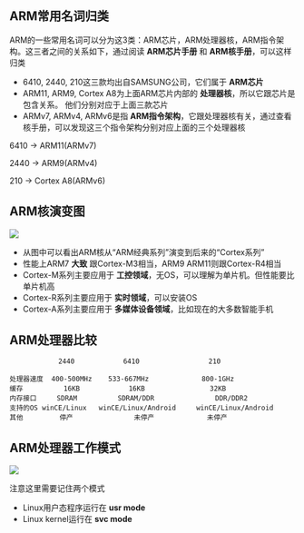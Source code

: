ARM常用名词归类
--------------

ARM的一些常用名词可以分为这3类：ARM芯片，ARM处理器核，ARM指令架构。这三者之间的关系如下，通过阅读 **ARM芯片手册** 和 **ARM核手册**，可以这样归类

* 6410, 2440, 210这三款均出自SAMSUNG公司，它们属于 **ARM芯片**
* ARM11, ARM9, Cortex A8为上面ARM芯片内部的 **处理器核**，所以它跟芯片是包含关系。
他们分别对应于上面三款芯片
* ARMv7, ARMv4, ARMv6是指 **ARM指令架构**，它跟处理器核有关，通过查看核手册，可以发现这三个指令架构分别对应上面的三个处理器核

6410 -> ARM11(ARMv7)

2440 -> ARM9(ARMv4)

210 -> Cortex A8(ARMv6)


ARM核演变图
----------

![](http://ww3.sinaimg.cn/mw690/7fcfb6a1gw1eckkg4gqjyj20jm0as759.jpg)

* 从图中可以看出ARM核从“ARM经典系列”演变到后来的“Cortex系列”
* 性能上ARM7 **大致** 跟Cortex-M3相当，ARM9 ARM11则跟Cortex-R4相当
* Cortex-M系列主要应用于 **工控领域**，无OS，可以理解为单片机。但性能要比单片机高
* Cortex-R系列主要应用于 **实时领域**，可以安装OS
* Cortex-A系列主要应用于 **多媒体设备领域**，比如现在的大多数智能手机


ARM处理器比较
------------

```
			2440		    6410			  	 210

处理器速度  400-500MHz  	 533-667MHz  			800-1GHz
缓存		    16KB        	16KB        		32KB
内存接口     SDRAM      	SDRAM/DDR   			DDR/DDR2
支持的OS winCE/Linux   winCE/Linux/Android 	winCE/Linux/Android 
其他         停产       		未停产       		未停产      

```


ARM处理器工作模式
---------------

![](http://ww1.sinaimg.cn/mw690/7fcfb6a1gw1ecklowwwroj20jy08v407.jpg)

注意这里需要记住两个模式
* Linux用户态程序运行在 **usr mode**
* Linux kernel运行在 **svc mode**

